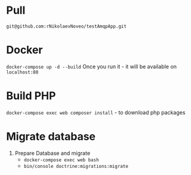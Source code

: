 Pull
======
`git@github.com:rNikolaevNoveo/testAmqpApp.git`

Docker
=========
`docker-compose up -d --build`
Once you run it - it will be available on `localhost:80`

Build PHP
=========
`docker-compose exec web composer install` - to download php packages

Migrate database
=========
1. Prepare Database and migrate
    - `docker-compose exec web bash`
    - `bin/console doctrine:migrations:migrate`
